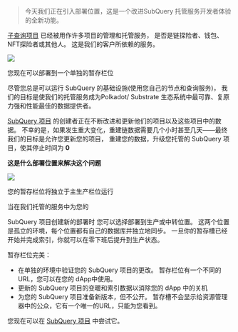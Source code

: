 
> 今天我们正在引入部署位置，这是一个改进SubQuery 托管服务开发者体验的全新功能。

[子查询项目](https://project.subquery.network/) 已经被用作许多项目的管理和托管服务， 是否是链探险者、钱包、NFT探险者或其他人。 这是我们的客户所依赖的服务。

![](https://miro.medium.com/max/1400/0*PugDgh6weZspRIO2)

您现在可以部署到一个单独的暂存栏位

尽管您总是可以运行 SubQuery 的基础设施(使用您自己的节点和查询服务)， 我们的目标是使我们的托管服务成为Polkadot/ Substrate 生态系统中最可靠、复原力强和性能最佳的数据提供者。

[SubQuery 项目](https://project.subquery.network/) 的创建者正在不断改进和更新他们的项目以及这些项目中的数据。 不幸的是，如果发生重大变化，重建链数据需要几个小时甚至几天——最终我们的目标是允许您更新您的项目， 重建您的数据，升级您托管的 SubQuery 项目，使其停止时间为 **0**

**这是什么部署位置来解决这个问题**

![](https://miro.medium.com/max/1400/0*vQ33aqhn1eVllo5t)

您的暂存栏位将独立于主生产栏位运行

当在我们托管的服务</a>中为您的

SubQuery 项目创建新的部署时 您可以选择部署到生产或中转位置。 这两个位置是孤立的环境，每个位置都有自己的数据库并独立地同步。 一旦你的暂存槽已经开始并完成索引，你就可以在零下班后提升到生产状态。</p> 

暂存栏位完美：

-   在单独的环境中验证您的 SubQuery 项目的更改。 暂存栏位有一个不同的 URL，您可以在您的 dApp中使用。
-   更新的 SubQuery 项目的变暖和索引数据以消除您的 dApp 中的关机
-   为您的 SubQuery 项目准备新版本，但不公开。 暂存槽不会显示给资源管理器中的公众，它有一个唯一的URL，只能为您看到。

您现在可以在 [SubQuery 项目](https://project.subquery.network/) 中尝试它。